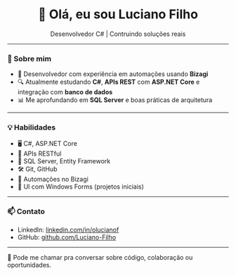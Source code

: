 <h1 align="center">👋 Olá, eu sou Luciano Filho</h1>

<p align="center">
  Desenvolvedor C# | Contruindo soluções reais
</p>

---

### 🚀 Sobre mim

- 💼 Desenvolvedor com experiência em automações usando **Bizagi**
- 🔍 Atualmente estudando **C#**, **APIs REST** com **ASP.NET Core** e integração com **banco de dados**
- 📊 Me aprofundando em **SQL Server** e boas práticas de arquitetura

---

### 💡 Habilidades

- 🖥️ C#, ASP.NET Core
- 🧩 APIs RESTful
- 💾 SQL Server, Entity Framework
- 🛠️ Git, GitHub
- 🧠 Automações no Bizagi
- 🎨 UI com Windows Forms (projetos iniciais)

---

### 📫 Contato

- LinkedIn: [linkedin.com/in/olucianof](https://linkedin.com/in/olucianof)
- GitHub: [github.com/Luciano-Filho](https://github.com/Luciano-Filho)

---

💬 Pode me chamar pra conversar sobre código, colaboração ou oportunidades.
